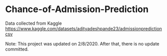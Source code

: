 # Chance-of-Admission-Prediction

Data collected from Kaggle https://www.kaggle.com/datasets/adityadeshpande23/admissionpredictioncsv

Note: This project was updated on 2/8/2020. After that, there is no update committed.
